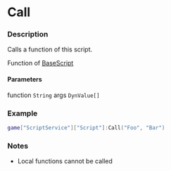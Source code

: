 # Call
### Description
Calls a function of this script.

Function of [BaseScript](/classes/BaseScript/)

#### Parameters
function `String`
args `DynValue[]`

### Example
```lua
game["ScriptService"]["Script"]:Call("Foo", "Bar")
```

### Notes
- Local functions cannot be called